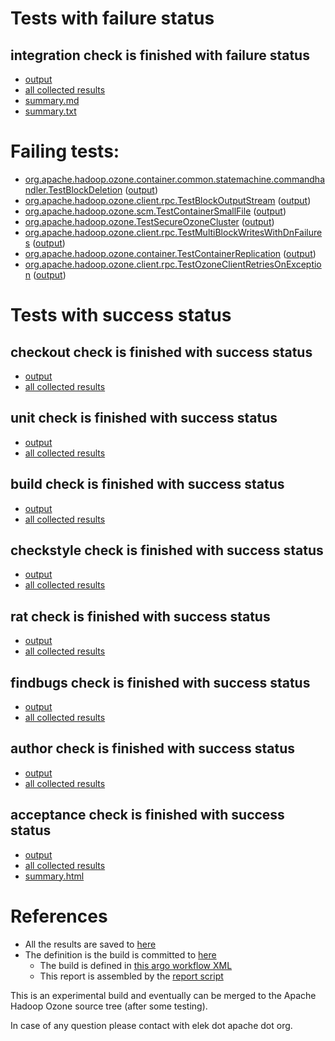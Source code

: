 # Tests with failure status

## integration check is finished with failure status

   * [output](https://raw.githubusercontent.com/elek/ozone-ci/master/trunk/trunk-nightly-20190911-vpfxm/integration/output.log)
   * [all collected results](https://github.com/elek/ozone-ci/tree/master/trunk/trunk-nightly-20190911-vpfxm/integration)
   * [summary.md](https://github.com/elek/ozone-ci/tree/master/trunk/trunk-nightly-20190911-vpfxm/integration/summary.md)
   * [summary.txt](https://github.com/elek/ozone-ci/tree/master/trunk/trunk-nightly-20190911-vpfxm/integration/summary.txt)

# Failing tests: 

 * [org.apache.hadoop.ozone.container.common.statemachine.commandhandler.TestBlockDeletion](hadoop-ozone/integration-test/org.apache.hadoop.ozone.container.common.statemachine.commandhandler.TestBlockDeletion.txt) ([output](hadoop-ozone/integration-test/org.apache.hadoop.ozone.container.common.statemachine.commandhandler.TestBlockDeletion-output.txt/))
 * [org.apache.hadoop.ozone.client.rpc.TestBlockOutputStream](hadoop-ozone/integration-test/org.apache.hadoop.ozone.client.rpc.TestBlockOutputStream.txt) ([output](hadoop-ozone/integration-test/org.apache.hadoop.ozone.client.rpc.TestBlockOutputStream-output.txt/))
 * [org.apache.hadoop.ozone.scm.TestContainerSmallFile](hadoop-ozone/integration-test/org.apache.hadoop.ozone.scm.TestContainerSmallFile.txt) ([output](hadoop-ozone/integration-test/org.apache.hadoop.ozone.scm.TestContainerSmallFile-output.txt/))
 * [org.apache.hadoop.ozone.TestSecureOzoneCluster](hadoop-ozone/integration-test/org.apache.hadoop.ozone.TestSecureOzoneCluster.txt) ([output](hadoop-ozone/integration-test/org.apache.hadoop.ozone.TestSecureOzoneCluster-output.txt/))
 * [org.apache.hadoop.ozone.client.rpc.TestMultiBlockWritesWithDnFailures](hadoop-ozone/integration-test/org.apache.hadoop.ozone.client.rpc.TestMultiBlockWritesWithDnFailures.txt) ([output](hadoop-ozone/integration-test/org.apache.hadoop.ozone.client.rpc.TestMultiBlockWritesWithDnFailures-output.txt/))
 * [org.apache.hadoop.ozone.container.TestContainerReplication](hadoop-ozone/integration-test/org.apache.hadoop.ozone.container.TestContainerReplication.txt) ([output](hadoop-ozone/integration-test/org.apache.hadoop.ozone.container.TestContainerReplication-output.txt/))
 * [org.apache.hadoop.ozone.client.rpc.TestOzoneClientRetriesOnException](hadoop-ozone/integration-test/org.apache.hadoop.ozone.client.rpc.TestOzoneClientRetriesOnException.txt) ([output](hadoop-ozone/integration-test/org.apache.hadoop.ozone.client.rpc.TestOzoneClientRetriesOnException-output.txt/))


# Tests with success status

## checkout check is finished with success status

   * [output](https://raw.githubusercontent.com/elek/ozone-ci/master/trunk/trunk-nightly-20190911-vpfxm/checkout/output.log)
   * [all collected results](https://github.com/elek/ozone-ci/tree/master/trunk/trunk-nightly-20190911-vpfxm/checkout)


## unit check is finished with success status

   * [output](https://raw.githubusercontent.com/elek/ozone-ci/master/trunk/trunk-nightly-20190911-vpfxm/unit/output.log)
   * [all collected results](https://github.com/elek/ozone-ci/tree/master/trunk/trunk-nightly-20190911-vpfxm/unit)


## build check is finished with success status

   * [output](https://raw.githubusercontent.com/elek/ozone-ci/master/trunk/trunk-nightly-20190911-vpfxm/build/output.log)
   * [all collected results](https://github.com/elek/ozone-ci/tree/master/trunk/trunk-nightly-20190911-vpfxm/build)


## checkstyle check is finished with success status

   * [output](https://raw.githubusercontent.com/elek/ozone-ci/master/trunk/trunk-nightly-20190911-vpfxm/checkstyle/output.log)
   * [all collected results](https://github.com/elek/ozone-ci/tree/master/trunk/trunk-nightly-20190911-vpfxm/checkstyle)


## rat check is finished with success status

   * [output](https://raw.githubusercontent.com/elek/ozone-ci/master/trunk/trunk-nightly-20190911-vpfxm/rat/output.log)
   * [all collected results](https://github.com/elek/ozone-ci/tree/master/trunk/trunk-nightly-20190911-vpfxm/rat)


## findbugs check is finished with success status

   * [output](https://raw.githubusercontent.com/elek/ozone-ci/master/trunk/trunk-nightly-20190911-vpfxm/findbugs/output.log)
   * [all collected results](https://github.com/elek/ozone-ci/tree/master/trunk/trunk-nightly-20190911-vpfxm/findbugs)


## author check is finished with success status

   * [output](https://raw.githubusercontent.com/elek/ozone-ci/master/trunk/trunk-nightly-20190911-vpfxm/author/output.log)
   * [all collected results](https://github.com/elek/ozone-ci/tree/master/trunk/trunk-nightly-20190911-vpfxm/author)


## acceptance check is finished with success status

   * [output](https://raw.githubusercontent.com/elek/ozone-ci/master/trunk/trunk-nightly-20190911-vpfxm/acceptance/output.log)
   * [all collected results](https://github.com/elek/ozone-ci/tree/master/trunk/trunk-nightly-20190911-vpfxm/acceptance)
   * [summary.html](https://elek.github.io/ozone-ci/trunk/trunk-nightly-20190911-vpfxm/acceptance/summary.html)




# References

 * All the results are saved to [here](https://github.com/elek/ozone-ci/tree/master/trunk/trunk-nightly-20190911-vpfxm/)
 * The definition is the build is committed to [here](https://github.com/elek/argo-ozone)
    * The build is defined in [this argo workflow XML](https://github.com/elek/argo-ozone/blob/master/ozone-build.yaml)
    * This report is assembled by the [report script](https://github.com/elek/argo-ozone/blob/master/scripts/report.sh)

This is an experimental build and eventually can be merged to the Apache Hadoop Ozone source tree (after some testing).

In case of any question please contact with elek dot apache dot org.
